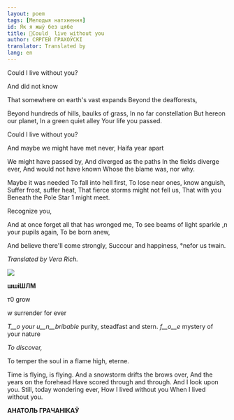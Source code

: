 ```yaml
---
layout: poem
tags: [Мелодыя натхнення]
id: Як я жыў без цябе
title: 🚧Could  live without you
author: СЯРГЕЙ ГРАХОЎСКІ
translator: Translated by 
lang: en
---
```



 
Could I live without you?

And  did not  know

That somewhere on earth's vast expands Beyond the deafforests,

Beyond hundreds of hills, baulks of grass, In no  far constellation But hereon our planet, In  a green quiet alley Your  life  you passed.

Could I live without you?

And maybe we might have met never, Haifa year apart

We might have passed by, And diverged as the paths In the fields diverge ever, And would not have known Whose the blame was, nor why.

Maybe it was needed To  fall into hell first, To lose near ones, know anguish, Suffer frost, suffer heat, That fierce storms might not fell us, That  with  you Beneath the Pole Star 1 might meet.

Recognize you,

And at once forget all that has wronged me, To see beams of light sparkle ,n  your pupils again, To be born anew,

And believe there'll come strongly, Succour and happiness, °nefor us twain.


_Translated by Vera Rich._

  
![](2022-%D0%9C%D1%96%D0%BD%D1%81%D0%BA-%D0%BB%D1%83%D1%87%D0%BD%D0%B0%D1%81%D1%86%D1%8C-%D0%BC%D1%96%D0%BA%D0%BE%D0%BB%D0%B0-%D0%BC%D1%8F%D1%82%D0%BB%D1%96%D1%86%D0%BA%D1%96_html_4901817a430e12f9.jpg)  

**шшіШЛМ**

т0  grow

w surrender for  ever

_T__o your u__n__bribable_ purity, steadfast and stern. _f__o__e_ mystery of your nature

_To discover,_

To temper the soul in a flame high, eterne.

Time  is flying, is flying. And a snowstorm drifts the brows over, And the years on the forehead Have scored through and through. And I look upon you. Still, today wondering ever, How I lived without you When I lived without you.

**АНАТОЛЬ  ГРАЧАНІКАЎ**

